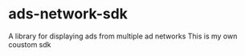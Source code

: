 # ads-network-sdk
A library for displaying ads from multiple ad networks
This is my own coustom sdk
